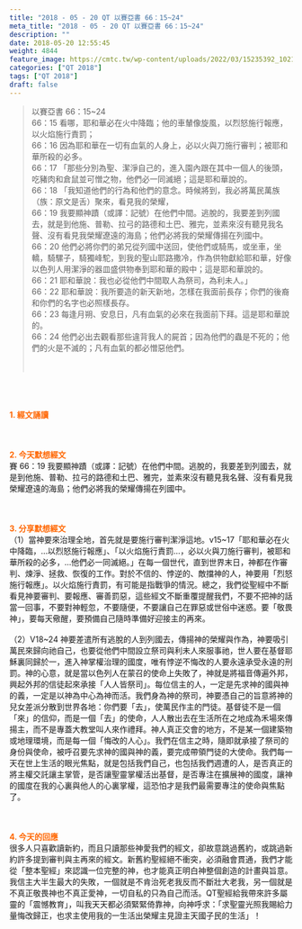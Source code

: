 ```yaml
---
title: "2018 - 05 - 20 QT 以賽亞書 66：15~24"
meta_title: "2018 - 05 - 20 QT 以賽亞書 66：15~24"
description: ""
date: 2018-05-20 12:55:45
weight: 4844
feature_image: https://cmtc.tw/wp-content/uploads/2022/03/15235392_10211799862337740_180693556567566654_o-1.webp
categories: ["QT 2018"]
tags: ["QT 2018"]
draft: false
---
```


<blockquote>以賽亞書 66：15~24<br />
66：15 看哪，耶和華必在火中降臨；他的車輦像旋風，以烈怒施行報應，以火焰施行責罰；<br />
66：16 因為耶和華在一切有血氣的人身上，必以火與刀施行審判；被耶和華所殺的必多。<br />
66：17 「那些分別為聖、潔淨自己的，進入園內跟在其中一個人的後頭，吃豬肉和倉鼠並可憎之物，他們必一同滅絕；這是耶和華說的。<br />
66：18 「我知道他們的行為和他們的意念。時候將到，我必將萬民萬族（族：原文是舌）聚來，看見我的榮耀，<br />
66：19 我要顯神蹟（或譯：記號）在他們中間。逃脫的，我要差到列國去，就是到他施、普勒、拉弓的路德和土巴、雅完，並素來沒有聽見我名聲、沒有看見我榮耀遼遠的海島；他們必將我的榮耀傳揚在列國中。<br />
66：20 他們必將你們的弟兄從列國中送回，使他們或騎馬，或坐車，坐轎，騎騾子，騎獨峰駝，到我的聖山耶路撒冷，作為供物獻給耶和華，好像以色列人用潔淨的器皿盛供物奉到耶和華的殿中；這是耶和華說的。<br />
66：21 耶和華說：我也必從他們中間取人為祭司，為利未人。」<br />
66：22 耶和華說：我所要造的新天新地，怎樣在我面前長存；你們的後裔和你們的名字也必照樣長存。<br />
66：23 每逢月朔、安息日，凡有血氣的必來在我面前下拜。這是耶和華說的。<br />
66：24 他們必出去觀看那些違背我人的屍首；因為他們的蟲是不死的；他們的火是不滅的；凡有血氣的都必憎惡他們。<br />
<br />
&nbsp;</blockquote><br />
&nbsp;<br />
<br />
<span style="color: #ff6600;"><strong>1. </strong><strong>經文誦讀</strong></span><br />
<br />
<span style="color: #ff6600;"><strong> </strong></span><br />
<br />
<span style="color: #ff6600;"><strong>2. 今天默想</strong><strong>經文<br />
</strong></span>賽 66：19 我要顯神蹟（或譯：記號）在他們中間。逃脫的，我要差到列國去，就是到他施、普勒、拉弓的路德和土巴、雅完，並素來沒有聽見我名聲、沒有看見我榮耀遼遠的海島；他們必將我的榮耀傳揚在列國中。<br />
<br />
&nbsp;<br />
<br />
<span style="color: #ff6600;"><strong>3. 分享默想經文<br />
</strong></span>（1）當神要來治理全地，首先就是要施行審判潔淨這地。v15~17「耶和華必在火中降臨，…以烈怒施行報應」、「以火焰施行責罰…，必以火與刀施行審判，被耶和華所殺的必多，…他們必一同滅絕。」在每一個世代，直到世界末日，神都在作審判、煉淨、拯救、恢復的工作。對於不信的、悖逆的、敵擋神的人，神要用「烈怒施行報應」。以火焰施行責罰，有可能是指戰爭的情況。總之，我們從聖經中不斷看見神要審判、要報應、審善罰惡，這些經文不斷重覆提醒我們，不要不把神的話當一回事，不要對神輕忽，不要隨便，不要讓自己在罪惡或世俗中迷惑。要「敬畏神」，要每天儆醒，要預備自己隨時準備好迎接主的再來。<br />
<br />
（2）V18~24 神要差遣所有逃脫的人到列國去，傳揚神的榮耀與作為，神要吸引萬民來歸向祂自己，也要從他們中間設立祭司與利未人來服事祂，世人要在基督耶穌裏同歸於一，進入神掌權治理的國度，唯有悖逆不悔改的人要永遠承受永遠的刑罰。神的心意，就是當以色列人在蒙召的使命上失敗了，神就是將福音傳遍外邦，興起外邦的信徒起來承接「人人皆祭司」。每位信主的人，一定是先求神的國與神的義，一定是以神為中心為神而活。我們身為神的祭司，神要憑自己的旨意將神的兒女差派分散到世界各地：你們要「去」，使萬民作主的門徒。基督徒不是一個「來」的信仰，而是一個「去」的使命，人人散出去在生活所在之地成為禾場來傳揚主，而不是專蓋大教堂叫人來作禮拜。神人真正交會的地方，不是某一個建築物或地理環境，而是每一個「悔改的人心」。我們在信主之時，隨即就承接了祭司的身份與使命，被呼召要先求神的國與神的義，要完成帶領門徒的大使命。我們每一天在世上生活的眼光焦點，就是包括我們自己，也包括我們週遭的人，是否真正的將主權交託讓主掌管，是否讓聖靈掌權活出基督，是否專注在擴展神的國度，讓神的國度在我的心裏與他人的心裏掌權，這恐怕才是我們最需要專注的使命與焦點了。<br />
<br />
&nbsp;<br />
<br />
<span style="color: #ff6600;"><strong>4. 今天的回應<br />
</strong></span>很多人只喜歡讀新約，而且只讀那些神愛我們的經文，卻故意跳過舊約，或跳過新約許多提到審判與主再來的經文。新舊約聖經絕不衝突，必須融會貫通，我們才能從「整本聖經」來認識一位完整的神，也才能真正明白神整個創造的計畫與旨意。我信主大半生最大的失敗，一個就是不肯治死老我反而不斷壯大老我，另一個就是不真正敬畏神也不真正愛神，一切自私的只為自己而活。QT聖經給我帶來許多屬靈的「震憾教育」，叫我天天都必須緊緊倚靠神，向神呼求：「求聖靈光照我賜給力量悔改歸正，也求主使用我的一生活出榮耀主見證主天國子民的生活」！<br />
<br />
&nbsp;
        